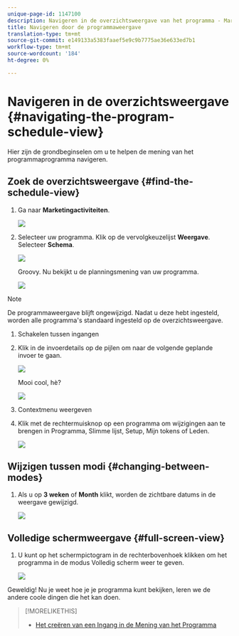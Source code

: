 ```yaml
---
unique-page-id: 1147100
description: Navigeren in de overzichtsweergave van het programma - Marketo Docs - Productdocumentatie
title: Navigeren door de programmaweergave
translation-type: tm+mt
source-git-commit: e149133a5383faaef5e9c9b7775ae36e633ed7b1
workflow-type: tm+mt
source-wordcount: '184'
ht-degree: 0%

---
```



# Navigeren in de overzichtsweergave {#navigating-the-program-schedule-view}

Hier zijn de grondbeginselen om u te helpen de mening van het programmaprogramma navigeren.

## Zoek de overzichtsweergave {#find-the-schedule-view}

1. Ga naar **Marketingactiviteiten**.

   ![](assets/login-marketing-activities.png)

1. Selecteer uw programma. Klik op de vervolgkeuzelijst **Weergave**. Selecteer **Schema**.

   ![](assets/image2014-9-17-11-3a38-3a3.png)

   Groovy. Nu bekijkt u de planningsmening van uw programma.

   ![](assets/image2014-9-17-11-3a38-3a14.png)

>[!NOTE]
>
>De programmaweergave blijft ongewijzigd. Nadat u deze hebt ingesteld, worden alle programma&#39;s standaard ingesteld op de overzichtsweergave.

1. Schakelen tussen ingangen
1. Klik in de invoerdetails op de pijlen om naar de volgende geplande invoer te gaan.

   ![](assets/image2014-9-17-11-3a38-3a54.png)

   Mooi cool, hè?

   ![](assets/image2014-9-17-11-3a39-3a10.png)

1. Contextmenu weergeven
1. Klik met de rechtermuisknop op een programma om wijzigingen aan te brengen in Programma, Slimme lijst, Setup, Mijn tokens of Leden.

   ![](assets/image2014-9-17-11-3a39-3a59.png)

## Wijzigen tussen modi {#changing-between-modes}

1. Als u op **3 weken** of **Month** klikt, worden de zichtbare datums in de weergave gewijzigd.

   ![](assets/image2014-9-17-11-3a40-3a19.png)

## Volledige schermweergave {#full-screen-view}

1. U kunt op het schermpictogram in de rechterbovenhoek klikken om het programma in de modus Volledig scherm weer te geven.

   ![](assets/image2014-9-17-11-3a40-3a45.png)

Geweldig! Nu je weet hoe je je programma kunt bekijken, leren we de andere coole dingen die het kan doen.

>[!MORELIKETHIS]
>
>* [Het creëren van een Ingang in de Mening van het Programma](creating-an-entry-in-the-program-schedule-view.md)

>



